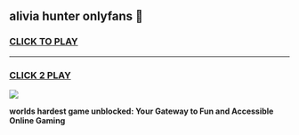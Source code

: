 
## alivia hunter onlyfans 👋
<h3>
<a href="https://premium.freeplayer.one?title=alivia_hunter_onlyfans&ref=13F">CLICK TO PLAY</a></h3>
<hr>

<h3>
<a href="https://premium.freeplayer.one?title=alivia_hunter_onlyfans&ref=13F">CLICK 2 PLAY</a>
  
</h3>

<a href="https://premium.freeplayer.one?title=alivia_hunter_onlyfans&ref=12F/"><img src="https://clearcache.store/games.png"></a>


**worlds hardest game unblocked: Your Gateway to Fun and Accessible Online Gaming**
